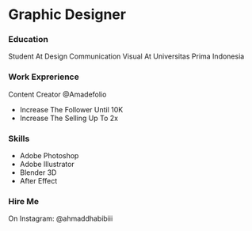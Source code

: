 # Graphic Designer 

### Education 
Student At Design Communication Visual At Universitas Prima Indonesia 

### Work Exprerience  
Content Creator @Amadefolio
- Increase The Follower Until 10K
- Increase The Selling Up To 2x

### Skills
- Adobe Photoshop
- Adobe Illustrator
- Blender 3D
- After Effect

### Hire Me 
On Instagram: @ahmaddhabibiii
